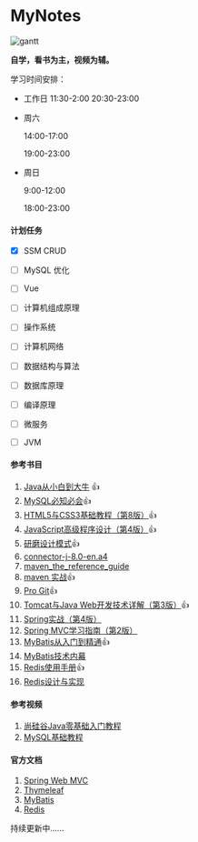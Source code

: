 # MyNotes
![gantt](E:\BaiduNetdiskDownload\MyNotes\.assets\gantt.png)

<b>自学，看书为主，视频为辅。</b>

学习时间安排：

-   工作日
    11:30-2:00
    20:30-23:00 
    
-   周六 

    14:00-17:00

    19:00-23:00

-   周日 

    9:00-12:00

    18:00-23:00

#### **计划任务**

- [x] SSM CRUD

- [ ] MySQL 优化

- [ ] Vue

- [ ] 计算机组成原理

- [ ] 操作系统

- [ ] 计算机网络

- [ ] 数据结构与算法

- [ ] 数据库原理

- [ ] 编译原理

- [ ] 微服务

- [ ] JVM

#### **参考书目**

1. [Java从小白到大牛](https://book.douban.com/subject/30582203/) :thumbsup:
2. [MySQL必知必会](https://book.douban.com/subject/3354490/):thumbsup:
3. [HTML5与CSS3基础教程（第8版）](https://book.douban.com/subject/25878992/):thumbsup:
4. [JavaScript高级程序设计（第4版）](https://book.douban.com/subject/35175321/):thumbsup:
5. [研磨设计模式](https://book.douban.com/subject/5343318/):thumbsup:
6. [connector-j-8.0-en.a4](https://dev.mysql.com/doc/connector-j/8.0/en/)
7. [maven_the_reference_guide](https://lemus.webs.upv.es/wordpress/wp-content/uploads/2018/03/maven_the_reference_guide.pdf)
8. [maven 实战](https://book.douban.com/subject/5345682/):thumbsup:
9. [Pro Git](https://git-scm.com/book/en/v2):thumbsup:
10. [Tomcat与Java Web开发技术详解（第3版）](https://book.douban.com/subject/34780582/):thumbsup:
11. [Spring实战（第4版）](https://book.douban.com/subject/26767354/)
12. [Spring MVC学习指南（第2版）](https://book.douban.com/subject/30188611/)
13. [MyBatis从入门到精通](https://book.douban.com/subject/27074809/):thumbsup:
14. [MyBatis技术内幕](https://book.douban.com/subject/27087564/)
15. [Redis使用手册](https://book.douban.com/subject/34836750/):thumbsup:
16. [Redis设计与实现](https://book.douban.com/subject/25900156/)

#### **参考视频**

1. [尚硅谷Java零基础入门教程](https://www.bilibili.com/video/BV1Kb411W75N?spm_id_from=333.999.0.0)
2. [MySQL基础教程](https://www.bilibili.com/video/BV1xW411u7ax?spm_id_from=333.999.0.0)

#### **官方文档**

1. [Spring Web MVC](https://docs.spring.io/spring-framework/docs/current/reference/html/web.html#mvc)
2. [Thymeleaf](https://www.thymeleaf.org/doc/tutorials/3.0/usingthymeleaf.html)
3. [MyBatis](https://mybatis.org/mybatis-3/)
4. [Redis](https://redis.io/)

持续更新中......

